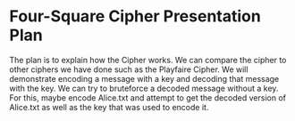 # Four-Square Cipher Presentation Plan

The plan is to explain how the Cipher works. We can compare the cipher to other ciphers we have done such as the Playfaire Cipher. We will demonstrate encoding a message with a key and decoding that message with the key. We can try to bruteforce a decoded message without a key. For this, maybe encode Alice.txt and attempt to get the decoded version of Alice.txt as well as the key that was used to encode it.